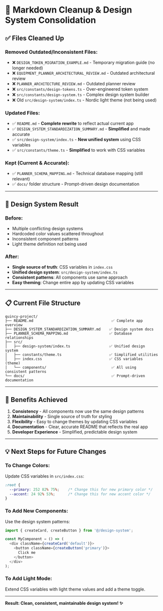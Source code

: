 # 🧹 Markdown Cleanup & Design System Consolidation

## ✅ **Files Cleaned Up**

### **Removed Outdated/Inconsistent Files:**
- ❌ `DESIGN_TOKEN_MIGRATION_EXAMPLE.md` - Temporary migration guide (no longer needed)
- ❌ `EQUIPMENT_PLANNER_ARCHITECTURAL_REVIEW.md` - Outdated architectural review
- ❌ `PLANNER_ARCHITECTURE_REVIEW.md` - Outdated planner review
- ❌ `src/constants/design-tokens.ts` - Over-engineered token system
- ❌ `src/constants/design-system.ts` - Complex design system builder
- ❌ Old `src/design-system/index.ts` - Nordic light theme (not being used)

### **Updated Files:**
- ✅ `README.md` - **Complete rewrite** to reflect actual current app
- ✅ `DESIGN_SYSTEM_STANDARDIZATION_SUMMARY.md` - **Simplified** and made accurate
- ✅ `src/design-system/index.ts` - **New unified system** using CSS variables
- ✅ `src/constants/theme.ts` - **Simplified** to work with CSS variables

### **Kept (Current & Accurate):**
- ✅ `PLANNER_SCHEMA_MAPPING.md` - Technical database mapping (still relevant)
- ✅ `docs/` folder structure - Prompt-driven design documentation

---

## 🎯 **Design System Result**

### **Before:** 
- Multiple conflicting design systems
- Hardcoded color values scattered throughout
- Inconsistent component patterns
- Light theme definition not being used

### **After:**
- **Single source of truth**: CSS variables in `index.css`
- **Unified design system**: `src/design-system/index.ts`
- **Consistent patterns**: All components use same approach
- **Easy theming**: Change entire app by updating CSS variables

---

## 📋 **Current File Structure**

```
quincy-project/
├── README.md                                    ✅ Complete app overview
├── DESIGN_SYSTEM_STANDARDIZATION_SUMMARY.md    ✅ Design system docs
├── PLANNER_SCHEMA_MAPPING.md                   ✅ Database relationships
├── src/
│   ├── design-system/index.ts                  ✅ Unified design system
│   ├── constants/theme.ts                      ✅ Simplified utilities
│   ├── index.css                               ✅ CSS variables (theme)
│   └── components/                              ✅ All using consistent patterns
└── docs/                                        ✅ Prompt-driven documentation
```

---

## 🚀 **Benefits Achieved**

1. **Consistency** - All components now use the same design patterns
2. **Maintainability** - Single source of truth for styling
3. **Flexibility** - Easy to change themes by updating CSS variables
4. **Documentation** - Clear, accurate README that reflects the real app
5. **Developer Experience** - Simplified, predictable design system

---

## 💡 **Next Steps for Future Changes**

### **To Change Colors:**
Update CSS variables in `src/index.css`:
```css
:root {
  --primary: 252 82% 75%;    /* Change this for new primary color */
  --accent: 24 92% 53%;      /* Change this for new accent color */
}
```

### **To Add New Components:**
Use the design system patterns:
```typescript
import { createCard, createButton } from '@/design-system';

const MyComponent = () => (
  <div className={createCard('default')}>
    <button className={createButton('primary')}>
      Click me
    </button>
  </div>
);
```

### **To Add Light Mode:**
Extend CSS variables with light theme values and add a theme toggle.

---

**Result: Clean, consistent, maintainable design system! ✨**